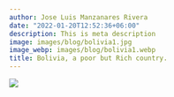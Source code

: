 ```yaml
---
author: Jose Luis Manzanares Rivera
date: "2022-01-20T12:52:36+06:00"
description: This is meta description
image: images/blog/bolivia1.jpg
image_webp: images/blog/bolivia1.webp
title: Bolivia, a poor but Rich country.
---
```


![](/blog/bolivia_colonias.png)

